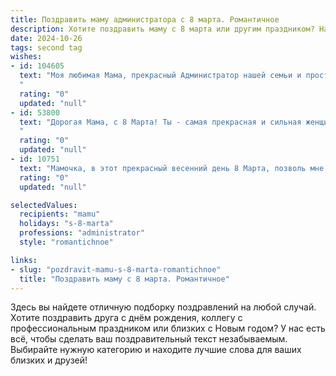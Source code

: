 ```yaml
---
title: Поздравить маму администратора с 8 марта. Романтичное
description: Хотите поздравить маму с 8 марта или другим праздником? Наш ИИ создаст незабываемое поздравление, а вы обязательно выделитесь среди других.  
date: 2024-10-26
tags: second tag
wishes:
- id: 104605
  text: "Моя любимая Мама, прекрасный Администратор нашей семьи и просто очаровательная женщина! В этот чудесный весенний день, 8 Марта, я хочу признаться тебе в бесконечной любви и нежности. Твоя забота,  терпение и мудрость – это маяки, которые освещают мой путь.  Пусть этот день будет наполнен счастьем, радостью и  волшебством, а все твои мечты обязательно сбудутся! С праздником, родная!
  "
  rating: "0"
  updated: "null"
- id: 53800
  text: "Дорогая Мама, с 8 Марта! Ты - самая прекрасная и сильная женщина в моей жизни. Твоя забота, нежность и мудрость - это то, что делает наш мир светлее. Я бесконечно признателен за все, что ты делаешь, за то, что ты есть. В этот день желаю тебе всего самого доброго, радости, любви и исполнения всех желаний!
  "
  rating: "0"
  updated: "null"
- id: 10751
  text: "Мамочка, в этот прекрасный весенний день 8 Марта, позволь мне выразить всю свою безграничную любовь к тебе. Ты удивительная женщина с добрым и заботливым сердцем, очаровательной улыбкой и стальным характером. Будучи администратором, ты проявляешь истинную элегантность и профессионализм, управляя своим маленьким миром с грацией и эффективностью. Пусть в твоей жизни всегда будут расцветать прекрасные цветы, а счастье и любовь окружают тебя, как весенний бриз. С праздником, моя дорогая мамочка!"
  rating: "0"
  updated: "null"

selectedValues:
  recipients: "mamu"
  holidays: "s-8-marta"
  professions: "administrator"
  style: "romantichnoe"

links:
- slug: "pozdravit-mamu-s-8-marta-romantichnoe"
  title: "Поздравить маму с 8 марта. Романтичное"
---
```


Здесь вы найдете отличную подборку поздравлений на любой случай.
Хотите поздравить друга с днём рождения, коллегу с профессиональным праздником или близких с Новым годом? У нас есть всё, чтобы сделать ваш поздравительный текст незабываемым. Выбирайте нужную категорию и находите лучшие слова для ваших близких и друзей!
